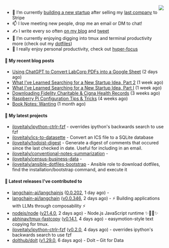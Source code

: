 <img align="right" src="https://github-readme-stats.vercel.app/api?username=iloveitaly&show_icons=true&text_color=718096&hide_title=true"/>

- 🔭 I’m currently [building a new startup](https://mikebian.co/bye-stripe-on-to-the-next-adventure/) after selling my [last company](https://suitesync.io) to Stripe
- 📫 I love meeting new people, drop me an email or DM to chat!
- ✍️ I write every so often [on my blog](http://mikebian.co/) and [tweet](https://twitter.com/mike_bianco)
- 🌱 I’m currently enjoying digging into tmux and terminal productivity more (check out my [dotfiles](https://github.com/iloveitaly/dotfiles))
- 💬 I really enjoy personal productivity, check out [hyper-focus](https://github.com/iloveitaly/hyper-focus)

#### 📜 My recent blog posts


- [Using ChatGPT to Convert LabCorp PDFs into a Google Sheet](https://mikebian.co/using-chatgpt-to-convert-labcorp-pdfs-into-a-google-sheet/) (2 days ago)
- [What I’ve Learned Searching for a New Startup Idea, Part 2](https://mikebian.co/what-ive-learned-searching-for-a-new-startup-idea-part-2/) (1 week ago)
- [What I’ve Learned Searching for a New Startup Idea, Part I](https://mikebian.co/what-ive-learned-searching-for-a-new-startup-idea-part-i/) (1 week ago)
- [Downloading Fidelity Charitable &amp; Cigna Health Records](https://mikebian.co/downloading-fidelity-charitable-cigna-health-records/) (3 weeks ago)
- [Raspberry Pi Configuration Tips &amp; Tricks](https://mikebian.co/raspberry-pi-configuration-tips-tricks/) (4 weeks ago)
- [Book Notes: Wanting](https://mikebian.co/book-notes-wanting/) (1 month ago)

#### 🌱 My latest projects


- [iloveitaly/ipython-ctrlr-fzf](https://github.com/iloveitaly/ipython-ctrlr-fzf) - overrides ipython&#39;s backwards search to use fzf
- [iloveitaly/ics-to-datasette](https://github.com/iloveitaly/ics-to-datasette) - Convert an ICS file to a SQLite database
- [iloveitaly/todoist-digest](https://github.com/iloveitaly/todoist-digest) - Generate a digest of comments that occured since the last checked in date. Useful for including in an email.
- [iloveitaly/conventional-notes-summarization](https://github.com/iloveitaly/conventional-notes-summarization) - 
- [iloveitaly/census-business-data](https://github.com/iloveitaly/census-business-data) - 
- [iloveitaly/ansible-dotfiles-bootstrap](https://github.com/iloveitaly/ansible-dotfiles-bootstrap) - Ansible role to download dotfiles, find the installation/bootstrap command, and execute it

#### 🔭 Latest releases I've contributed to


- [langchain-ai/langchainjs](https://github.com/langchain-ai/langchainjs) ([0.0.202](https://github.com/langchain-ai/langchainjs/releases/tag/0.0.202), 1 day ago) - 
- [langchain-ai/langchain](https://github.com/langchain-ai/langchain) ([v0.0.346](https://github.com/langchain-ai/langchain/releases/tag/v0.0.346), 2 days ago) - ⚡ Building applications with LLMs through composability ⚡
- [nodejs/node](https://github.com/nodejs/node) ([v21.4.0](https://github.com/nodejs/node/releases/tag/v21.4.0), 2 days ago) - Node.js JavaScript runtime ✨🐢🚀✨
- [abhinav/tmux-fastcopy](https://github.com/abhinav/tmux-fastcopy) ([v0.14.1](https://github.com/abhinav/tmux-fastcopy/releases/tag/v0.14.1), 4 days ago) - easymotion-style text copying for tmux.
- [iloveitaly/ipython-ctrlr-fzf](https://github.com/iloveitaly/ipython-ctrlr-fzf) ([v0.2.0](https://github.com/iloveitaly/ipython-ctrlr-fzf/releases/tag/v0.2.0), 4 days ago) - overrides ipython&#39;s backwards search to use fzf
- [dolthub/dolt](https://github.com/dolthub/dolt) ([v1.29.0](https://github.com/dolthub/dolt/releases/tag/v1.29.0), 6 days ago) - Dolt – Git for Data

